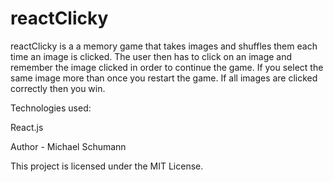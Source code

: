 # reactClicky

reactClicky is a a memory game that takes images and shuffles them each time an image is clicked. The user then has to click on an image and remember the image clicked in order to continue the game. If you select the same image more than once you restart the game. If all images are clicked correctly then you win.

Technologies used:

React.js

Author - Michael Schumann

This project is licensed under the MIT License.
